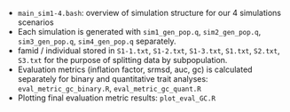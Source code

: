 - `main_sim1-4.bash`: overview of simulation structure for our 4 simulations scenarios
- Each simulation is generated with `sim1_gen_pop.q`, `sim2_gen_pop.q`, `sim3_gen_pop.q`, `sim4_gen_pop.q` separately. 
- famid / individual stored in `S1-1.txt`, `S1-2.txt`, `S1-3.txt`, `S1.txt`, `S2.txt`, `S3.txt` for the purpose of splitting data by subpopulation. 
- Evaluation metrics (inflation factor, srmsd, auc, gc) is calculated separately for binary and quantitative trait analyses: `eval_metric_gc_binary.R`, `eval_metric_gc_quant.R`
- Plotting final evaluation metric results: `plot_eval_GC.R`